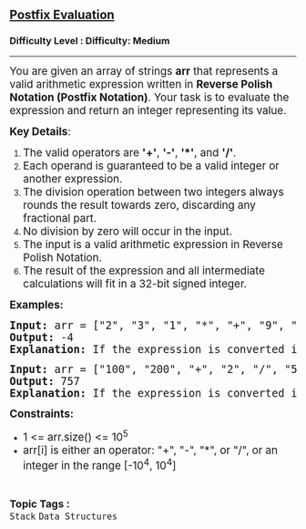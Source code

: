 <h2><a href="https://www.geeksforgeeks.org/problems/evaluation-of-postfix-expression1735/1?">Postfix Evaluation</a></h2><h3>Difficulty Level : Difficulty: Medium</h3><hr><div class="problems_problem_content__Xm_eO"><p><span style="font-size: 14pt;">You are given an array of strings <strong>arr</strong> that represents a valid arithmetic expression written in <strong>Reverse Polish Notation (Postfix Notation)</strong>. Your task is to evaluate the expression and return an integer representing its value.</span></p>
<p><span style="font-size: 14pt;"><strong>Key Details</strong>:</span></p>
<ol>
<li><span style="font-size: 14pt;">The valid operators are <strong>'+'</strong>, <strong>'-'</strong>, <strong>'*'</strong>, and <strong>'/'</strong>.</span></li>
<li><span style="font-size: 14pt;">Each operand is guaranteed to be a valid integer or another expression.</span></li>
<li><span style="font-size: 14pt;">The division operation between two integers always rounds the result towards zero, discarding any fractional part.</span></li>
<li><span style="font-size: 14pt;">No division by zero will occur in the input.</span></li>
<li><span style="font-size: 14pt;">The input is a valid arithmetic expression in Reverse Polish Notation.</span></li>
<li><span style="font-size: 14pt;">The result of the expression and all intermediate calculations will fit in a 32-bit signed integer.</span></li>
</ol>
<p><span style="font-size: 14pt;"><strong>Examples:</strong></span></p>
<pre><span style="font-size: 14pt;"><strong>Input: </strong>arr = ["2", "3", "1", "*", "+", "9", "-"]</span><br><span style="font-size: 14pt;"><strong>Output:</strong> -4</span><br><span style="font-size: 14pt;"><strong>Explanation:</strong> If the expression is converted into an infix expression, it will be 2 + (3 * 1) – 9 = 5 – 9 = -4.</span></pre>
<pre><span style="font-size: 14pt;"><strong>Input:</strong> arr = ["100", "200", "+", "2", "/", "5", "*", "7", "+"]</span><br><span style="font-size: 14pt;"><strong>Output:</strong> 757</span><br><span style="font-size: 14pt;"><strong>Explanation:</strong> If the expression is converted into an infix expression, it will be ((100 + 200) / 2) * 5 + 7  = 150 * 5 + 7 = 757.</span></pre>
<p><span style="font-size: 14pt;"><strong>Constraints:</strong></span></p>
<ul>
<li><span style="font-size: 14pt;">1 &lt;= arr.size() &lt;= 10<sup>5</sup></span></li>
<li><span style="font-size: 14pt;">arr[i] is either an operator: "+", "-", "*", or "/", or an integer in the range [-10<sup>4</sup>, 10<sup>4</sup>]</span></li>
</ul></div><br><p><span style=font-size:18px><strong>Topic Tags : </strong><br><code>Stack</code>&nbsp;<code>Data Structures</code>&nbsp;